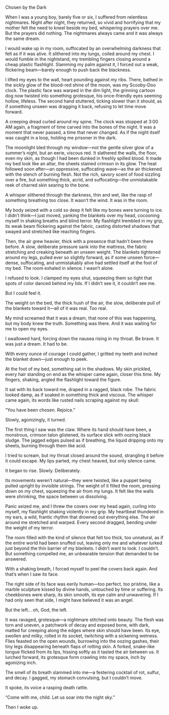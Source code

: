 Chosen by the Dark 

When I was a young boy, barely five or six, I suffered from relentless nightmares. Night after night, they returned, so vivid and horrifying that my mother felt the need to kneel beside my bed, whispering prayers over me. But the prayers did nothing. The nightmares always came and it was always the same dream.

I would wake up in my room, suffocated by an overwhelming darkness that felt as if it was alive. It slithered into my lungs, coiled around my chest. I would fumble in the nightstand, my trembling fingers closing around a cheap plastic flashlight. Slamming my palm against it, I forced out a weak, flickering beam—barely enough to push back the blackness.

I lifted my eyes to the wall, heart pounding against my ribs. There, bathed in the sickly glow of the blood-red shine of the moon, was my Scooby-Doo clock. The plastic face was warped in the dim light, the grinning cartoon dog now twisted into something grotesque, his once-friendly eyes seeming hollow, lifeless. The second hand stuttered, ticking slower than it should, as if something unseen was dragging it back, refusing to let time move forward.

A creeping dread curled around my spine. The clock was stopped at 3:00 AM again, a fragment of time carved into the bones of the night. It was a moment that never passed, a time that never changed. As if the night itself was caught in a loop, holding me prisoner in the dark.

The moonlight bled through my window—not the gentle silver glow of a summer’s night, but an eerie, viscous red. It slathered the walls, the floor, even my skin, as though I had been dunked in freshly spilled blood. It made my bed look like an altar, the sheets stained crimson in its glow. The heat followed soon after—an oppressive, suffocating wave—as the air thickened with the stench of burning flesh. Not the rich, savory scent of food sizzling over a fire, but something thick, acrid, and suffocating—the unmistakable reek of charred skin searing to the bone.

A whisper slithered through the darkness, thin and wet, like the rasp of something breathing too close. It wasn’t the wind. It was in the room. 

My body seized with a cold so deep it felt like my bones were turning to ice. I didn’t think—I just moved, yanking the blankets over my head, cocooning myself in shaking breaths and blind terror. My flashlight trembled in my grip, its weak beam flickering against the fabric, casting distorted shadows that swayed and stretched like reaching fingers.

Then, the air grew heavier, thick with a presence that hadn’t been there before. A slow, deliberate pressure sank into the mattress, the fabric stretching and creaking beneath an unseen weight. The blankets tightened around my legs, pulled ever so slightly forward, as if some unseen force—dense, suffocating, and unmistakably alive had settled itself at the foot of my bed. The room exhaled in silence. I wasn’t alone.

I refused to look. I clamped my eyes shut, squeezing them so tight that spots of color danced behind my lids. If I didn’t see it, it couldn’t see me.

But I could feel it.

The weight on the bed, the thick hush of the air, the slow, deliberate pull of the blankets toward it—all of it was real. Too real.

My mind screamed that it was a dream, that none of this was happening, but my body knew the truth. Something was there. And it was waiting for me to open my eyes.

I swallowed hard, forcing down the nausea rising in my throat. Be brave. It was just a dream. It had to be.

With every ounce of courage I could gather, I gritted my teeth and inched the blanket down—just enough to peek.

At the foot of my bed, something sat in the shadows. My skin prickled, every hair standing on end as the whisper came again, closer this time. My fingers, shaking, angled the flashlight toward the figure.

It sat with its back toward me, draped in a ragged, black robe. The fabric looked damp, as if soaked in something thick and viscous. The whisper came again, its words like rusted nails scraping against my skull:

“You have been chosen. Rejoice.”

Slowly, agonizingly, it turned.

The first thing I saw was the claw. Where its hand should have been, a monstrous, crimson talon glistened, its surface slick with oozing black sludge. The jagged edges pulsed as if breathing, the liquid dripping onto my sheets, burning through them like acid.

I tried to scream, but my throat closed around the sound, strangling it before it could escape. My lips parted, my chest heaved, but only silence came.

It began to rise. Slowly. Deliberately.

Its movements weren’t natural—they were twisted, like a puppet being pulled upright by invisible strings. The weight of it filled the room, pressing down on my chest, squeezing the air from my lungs. It felt like the walls were shrinking, the space between us dissolving.

Panic seized me, and I threw the covers over my head again, curling into myself, my flashlight shaking violently in my grip. My heartbeat thundered in my ears, a wild, frantic rhythm that drowned out everything else. The air around me stretched and warped. Every second dragged, bending under the weight of my terror.

The room filled with the kind of silence that felt too thick, too unnatural, as if the entire world had been snuffed out, leaving only me and whatever lurked just beyond the thin barrier of my blankets. I didn’t want to look. I couldn’t. But something compelled me, an unbearable tension that demanded to be answered.

With a shaking breath, I forced myself to peel the covers back again. And that’s when I saw its face.

The right side of its face was eerily human—too perfect, too pristine, like a marble sculpture kissed by divine hands, untouched by time or suffering. Its cheekbones were sharp, its skin smooth, its  eye calm and unwavering. If I had only seen that side, I might have believed it was an angel.

But the left… oh, God, the left.

It was ravaged, grotesque—a nightmare stitched onto beauty. The flesh was torn and uneven, a patchwork of decay and exposed bone, with dark, matted fur creeping along the edges where skin should have been. Its eye, swollen and milky, rolled in its socket, twitching with a sickening wetness. Flies feasted on the open wounds, burrowing into the oozing gashes, their tiny legs disappearing beneath flaps of rotting skin. A forked, snake-like tongue flicked from its lips, hissing softly as it tasted the air between us. It lurched forward, its grotesque form crawling into my space, inch by agonizing inch.

The smell of its breath slammed into me—a festering cocktail of rot, sulfur, and decay. I gagged, my stomach convulsing, but I couldn’t move.

It spoke, its voice a rasping death rattle.

“Come with me, child. Let us soar into the night sky.”

Then I woke up.




















